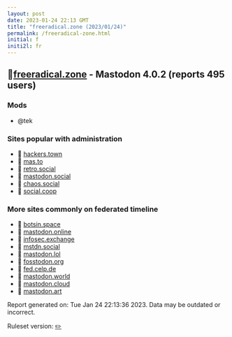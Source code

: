 ```yaml
---
layout: post
date: 2023-01-24 22:13 GMT
title: "freeradical.zone (2023/01/24)"
permalink: /freeradical-zone.html
initial: f
initi2l: fr
---
```


## 🐘[freeradical.zone](https://freeradical.zone) - Mastodon 4.0.2 (reports 495 users)

### Mods
 * @tek

### Sites popular with administration

* 🐘 [hackers.town](/hackers-town.html)
* 🐘 [mas.to](/mas-to.html)
* 🐘 [retro.social](/retro-social.html)
* 🐘 [mastodon.social](/mastodon-social.html)
* 🐘 [chaos.social](/chaos-social.html)
* 🐘 [social.coop](/social-coop.html)

### More sites commonly on federated timeline

* 🐘 [botsin.space](/botsin-space.html)
* 🐘 [mastodon.online](/mastodon-online.html)
* 🐘 [infosec.exchange](/infosec-exchange.html)
* 🐘 [mstdn.social](/mstdn-social.html)
* 🐘 [mastodon.lol](/mastodon-lol.html)
* 🐘 [fosstodon.org](/fosstodon-org.html)
* 🐘 [fed.celp.de](/fed-celp-de.html)
* 🐘 [mastodon.world](/mastodon-world.html)
* 🐘 [mastodon.cloud](/mastodon-cloud.html)
* 🐘 [mastodon.art](/mastodon-art.html)

Report generated on: Tue Jan 24 22:13:36 2023. Data may be outdated or incorrect.

Ruleset version: [✏️](/version-pencil)
